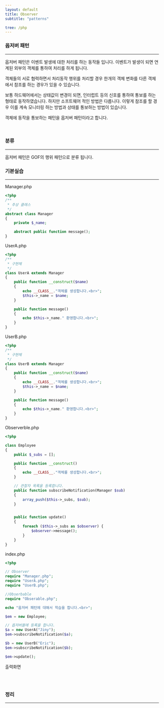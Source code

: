 ```yaml
---
layout: default
title: Observer
subtitle: "patterns"

tree: /php
---
```


### 옵저버 패턴
---

옵저버 패턴은 이벤트 발생에 대한 처리를 하는 동작들 입니다. 이벤트가 발생이 되면 연계된 외부의 객체를 통하여 처리를 하게 됩니다.

객체들의 서로 협력하면서 처리동작 행위를 처리할 경우 한개의 객체 변화를 다른 객체에서 참조를 하는 경우가 있을 수 있습니다. 

보통 하드웨어에서는 상태값이 변경이 되면, 인터럽트 등의 신호를 통하여 통보를 하는 형태로 동작하였습니다. 하지만 소프트웨어 적인 방법은 다릅니다. 이렇게 참조를 할 경우 이를 계속 모니터링 하는 방법과 상태를 통보하는 방법이 있습니다.


객체에 동작을 통보하는 패턴을 옵저버 패턴이라고 합니다.

<br>

### 분류
---
옵저버 패턴은 GOF의 행위 패턴으로 분류 됩니다.

### 기본실습
---

Manager.php
```php
<?php
/**
 * 추상 클래스
 */
abstract class Manager
{
    private $_name;

    abstract public function message();
}
```

UserA.php
```php
<?php
/**
 * 구현체
 */
class UserA extends Manager
{
    public function __construct($name)
    {
        echo __CLASS__."객체를 생성합니다.<br>";
        $this->_name = $name;
    }

    public function message()
    {
        echo $this->_name." 환영합니다.<br>";
    }
}
```

UserB.php
```php
<?php
/**
 * 구현체
 */
class UserB extends Manager
{
    public function __construct($name)
    {
        echo __CLASS__."객체를 생성합니다.<br>";
        $this->_name = $name;
    }

    public function message()
    {
        echo $this->_name." 환영합니다.<br>";
    }
}
```

Observerble.php
```php
<?php

class Employee
{
    public $_subs = [];

    public function __construct()
    {
        echo __CLASS__."객체를 생성합니다.<br>";
    }

    // 관찰자 목록을 등록합니다.
    public function subscribeNotification(Manager $sub)
    {
        array_push($this->_subs, $sub);
    }


    public function update()
    {
        foreach ($this->_subs as $observer) {
            $observer->message();
        }
    }
}
```

index.php
```php
<?php

// Observer
require "Manager.php";
require "UserA.php";
require "UserB.php";

//Obserbable
require "Obserable.php";

echo "옵저버 패턴에 대해서 학습을 합니다.<br>";

$em = new Employee;

// 옵저버블에 등록을 합니다.
$a = new UserA("Jiny");
$em->subscribeNotification($a);

$b = new UserB("Eric");
$em->subscribeNotification($b);

$em->update();
```

출력화면
```php
```

<br>

### 정리
---



